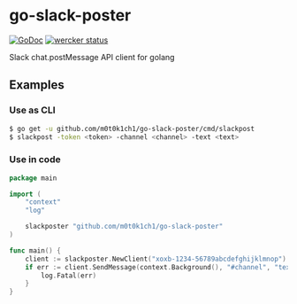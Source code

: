 # go-slack-poster

[![GoDoc](https://godoc.org/github.com/m0t0k1ch1/go-slack-poster?status.svg)](https://godoc.org/github.com/m0t0k1ch1/go-slack-poster) [![wercker status](https://app.wercker.com/status/251a9f2059e5668a7d34f07808b2a06f/s/master "wercker status")](https://app.wercker.com/project/byKey/251a9f2059e5668a7d34f07808b2a06f)

Slack chat.postMessage API client for golang

## Examples

### Use as CLI

``` sh
$ go get -u github.com/m0t0k1ch1/go-slack-poster/cmd/slackpost
$ slackpost -token <token> -channel <channel> -text <text>
```

### Use in code

``` go
package main

import (
	"context"
	"log"

	slackposter "github.com/m0t0k1ch1/go-slack-poster"
)

func main() {
	client := slackposter.NewClient("xoxb-1234-56789abcdefghijklmnop")
	if err := client.SendMessage(context.Background(), "#channel", "text", nil); err != nil {
		log.Fatal(err)
	}
}
```
